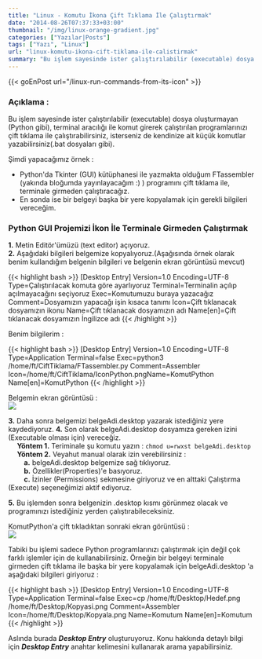 ```yaml
---
title: "Linux - Komutu İkona Çift Tıklama İle Çalıştırmak"
date: "2014-08-26T07:37:33+03:00"
thumbnail: "/img/linux-orange-gradient.jpg"
categories: ["Yazılar|Posts"]
tags: ["Yazı", "Linux"]
url: "linux-komutu-ikona-cift-tiklama-ile-calistirmak"
summary: "Bu işlem sayesinde ister çalıştırılabilir (executable) dosya oluşturmayan (Python gibi), terminal aracılığı ile komut girerek çalıştırılan programlarınızı çift tıklama ile çalıştırabilirsiniz, isterseniz de kendinize ait küçük komutlar yazabilirsiniz(.bat dosyaları gibi)."
---
```


{{< goEnPost url="/linux-run-commands-from-its-icon" >}} <br>

### Açıklama :

Bu işlem sayesinde ister çalıştırılabilir (executable) dosya oluşturmayan (Python gibi), terminal aracılığı ile komut girerek çalıştırılan programlarınızı çift tıklama ile çalıştırabilirsiniz, isterseniz de kendinize ait küçük komutlar yazabilirsiniz(.bat dosyaları gibi).

Şimdi yapacağımız örnek :

- Python'da Tkinter (GUI) kütüphanesi ile yazmakta olduğum FTassembler (yakında bloğumda yayınlayacağım :) ) programını çift tıklama ile, terminale girmeden çalıştıracağız.
- En sonda ise bir belgeyi başka bir yere kopyalamak için gerekli bilgileri vereceğim.


### Python GUI Projemizi İkon İle Terminale Girmeden Çalıştırmak

**1.** Metin Editör'ümüzü (text editor) açıyoruz. <br>
**2.** Aşağıdaki bilgileri belgemize kopyalıyoruz.(Aşağısında örnek olarak benim kullandığım belgenin bilgileri ve belgenin ekran görüntüsü mevcut)

{{< highlight bash >}}
[Desktop Entry]
Version=1.0
Encoding=UTF-8
Type=Çalıştırılacak komuta göre ayarlıyoruz
Terminal=Terminalin açılıp açılmayacağını seçiyoruz
Exec=Komutumuzu buraya yazacağız
Comment=Dosyamızın yapacağı işin kısaca tanımı
Icon=Çift tıklanacak dosyamızın ikonu
Name=Çift tıklanacak dosyamızın adı 
Name[en]=Çift tıklanacak dosyamızın İngilizce adı
{{< /highlight >}}

Benim bilgilerim :

{{< highlight bash >}}
[Desktop Entry]
Version=1.0
Encoding=UTF-8
Type=Application
Terminal=false
Exec=python3 /home/ft/CiftTiklama/FTassembler.py
Comment=Assembler
Icon=/home/ft/CiftTiklama/IconPython.pngName=KomutPython
Name[en]=KomutPython
{{< /highlight >}}

Belgemin ekran görüntüsü : <br>
[![](/img/desktop-entry-ss-1.jpg)](/img/desktop-entry-ss-1.png)

**3.** Daha sonra belgemizi belgeAdi.desktop yazarak istediğiniz yere kaydediyoruz.</li>
**4.** Son olarak belgeAdi.desktop dosyamıza gereken izini (Executable olması için) vereceğiz. <br>
&emsp; **Yöntem 1.** Teriminale şu komutu yazın : `chmod u=rwxst belgeAdi.desktop` <br>
&emsp; **Yöntem 2.** Veyahut manual olarak izin verebilirsiniz : <br>
&emsp;&emsp; **a.** belgeAdi.desktop belgemize sağ tıklıyoruz. <br>
&emsp;&emsp; **b.** Özellikler(Properties)'e basıyoruz. <br>
&emsp;&emsp; **c.** İzinler (Permissions) sekmesine giriyoruz ve en alttaki Çalıştırma (Execute) seçeneğimizi aktif ediyoruz.

**5.** Bu işlemden sonra belgenizin .desktop kısmı görünmez olacak ve programınızı istediğiniz yerden çalıştırabileceksiniz.

KomutPython'a çift tıkladıktan sonraki ekran görüntüsü : <br>
[![](/img/desktop-entry-ss-2-tr.png)](/img/desktop-entry-ss-2-tr.png)

Tabiki bu işlemi sadece Python programlarınızı çalıştırmak için değil çok farklı işlemler için de kullanabilirsiniz. Örneğin bir belgeyi terminale girmeden çift tıklama ile başka bir yere kopyalamak için belgeAdi.desktop 'a aşağıdaki bilgileri giriyoruz :

{{< highlight bash >}}
[Desktop Entry]
Version=1.0
Encoding=UTF-8
Type=Application
Terminal=false
Exec=cp /home/ft/Desktop/Hedef.png /home/ft/Desktop/Kopyasi.png
Comment=Assembler
Icon=/home/ft/Desktop/Kopyala.png
Name=Komutum 
Name[en]=Komutum
{{< /highlight >}}

Aslında burada ***Desktop Entry*** oluşturuyoruz. Konu hakkında detaylı bilgi için ***Desktop Entry*** anahtar kelimesini kullanarak arama yapabilirsiniz.
